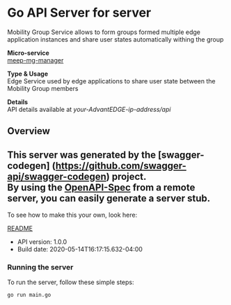 # Go API Server for server

Mobility Group Service allows to form groups formed multiple edge application instances and share user states automatically withing the group <p>**Micro-service**<br>[meep-mg-manager](https://github.com/InterDigitalInc/AdvantEDGE/tree/master/go-apps/meep-mg-manager) <p>**Type & Usage**<br>Edge Service used by edge applications to share user state between the  Mobility Group members <p>**Details**<br>API details available at _your-AdvantEDGE-ip-address/api_

## Overview
This server was generated by the [swagger-codegen]
(https://github.com/swagger-api/swagger-codegen) project.  
By using the [OpenAPI-Spec](https://github.com/OAI/OpenAPI-Specification) from a remote server, you can easily generate a server stub.  
-

To see how to make this your own, look here:

[README](https://github.com/swagger-api/swagger-codegen/blob/master/README.md)

- API version: 1.0.0
- Build date: 2020-05-14T16:17:15.632-04:00


### Running the server
To run the server, follow these simple steps:

```
go run main.go
```

